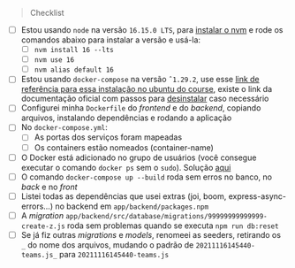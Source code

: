 > Checklist
- [ ] Estou usando `node` na versão `16.15.0 LTS`, para [instalar o nvm](https://github.com/nvm-sh/nvm#installing-and-updating) e rode os comandos abaixo para instalar a versão e usá-la:
   - [ ] `nvm install 16 --lts`
   - [ ] `nvm use 16`
   - [ ] `nvm alias default 16` 
- [ ] Estou usando `docker-compose` na versão `ˆ1.29.2`, use esse [link de referência para essa instalação no ubuntu do course](https://app.betrybe.com/course/back-end/docker/orquestrando-containers-com-docker-compose/6e8afaef-566a-47f2-9246-d3700db7a56a/conteudo/0006a231-1a10-48a2-ac82-9e03e205a231/instalacao/abe40727-6310-4ad8-bde6-fd1e919dadc0?use_case=side_bar), existe o link da documentação oficial com passos para [desinstalar](https://docs.docker.com/compose/install/#uninstallation) caso necessário
- [ ] Configurei minha `Dockerfile` do _frontend_ e do _backend_, copiando arquivos, instalando dependências e rodando a aplicação
- [ ] No `docker-compose.yml`:
  - [ ] As portas dos serviços foram mapeadas
  - [ ] Os containers estão nomeados (container-name)
- [ ] O Docker está adicionado no grupo de usuários (você consegue executar o comando `docker ps` sem o `sudo`). Solução [aqui](https://app.betrybe.com/course/back-end/docker/utilizando-containers-docker/208d7122-25f3-4135-b6bc-84ebb49665a8/conteudos/402b5d87-1d0d-4c5d-802c-032fd062868c/fazendo-a-instalacao-do-docker-engine/67685310-ebbc-4c7c-9f50-dacc0c7d84fc?use_case=side_bar)
- [ ] O comando `docker-compose up --build` roda sem erros no banco, no _back_ e no _front_
- [ ] Listei todas as dependências que usei extras (joi, boom, express-async-errors...) no backend em `app/backend/packages.npm`
- [ ] A _migration_ `app/backend/src/database/migrations/99999999999999-create-z.js` roda sem problemas quando se executa `npm run db:reset`
- [ ] Se já fiz outras _migrations_ e _models_, renomeei as seeders, retirando os `_` do nome dos arquivos, mudando o padrão de `20211116145440-teams.js_` para `20211116145440-teams.js`
